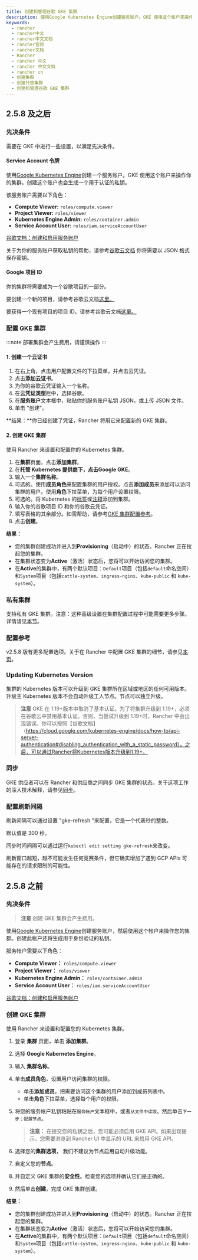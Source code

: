 ```yaml
---
title: 创建和管理谷歌 GKE 集群
description: 使用Google Kubernetes Engine创建服务账户。GKE 使用这个帐户来操作您的集群。创建此帐户还将生成用于身份验证的私钥。
keywords:
  - rancher
  - rancher中文
  - rancher中文文档
  - rancher官网
  - rancher文档
  - Rancher
  - rancher 中文
  - rancher 中文文档
  - rancher cn
  - 创建集群
  - 创建托管集群
  - 创建和管理谷歌 GKE 集群
---
```


## 2.5.8 及之后

### 先决条件

需要在 GKE 中进行一些设置，以满足先决条件。

#### Service Account 令牌

使用[Google Kubernetes Engine](https://console.cloud.google.com/projectselector/iam-admin/serviceaccounts)创建一个服务账户。GKE 使用这个账户来操作你的集群。创建这个账户也会生成一个用于认证的私钥。

该服务账户需要以下角色：

- **Compute Viewer:** `roles/compute.viewer`
- **Project Viewer:** `roles/viewer`
- **Kubernetes Engine Admin:** `roles/container.admin`
- **Service Account User:** `roles/iam.serviceAccountUser`

[谷歌文档：创建和启用服务账户](https://cloud.google.com/compute/docs/access/create-enable-service-accounts-for-instances)

关于为你的服务账户获取私钥的帮助，请参考[谷歌云文档](https://cloud.google.com/iam/docs/creating-managing-service-account-keys#creating_service_account_keys) 你将需要以 JSON 格式保存密钥。

#### Google 项目 ID

你的集群将需要成为一个谷歌项目的一部分。

要创建一个新的项目，请参考谷歌云文档[这里。](https://cloud.google.com/resource-manager/docs/creating-managing-projects#creating_a_project)

要获得一个现有项目的项目 ID，请参考谷歌云文档[这里。](https://cloud.google.com/resource-manager/docs/creating-managing-projects#identifying_projects)

### 配置 GKE 集群

:::note
部署集群会产生费用，请谨慎操作
:::

#### 1. 创建一个云证书

1. 在右上角，点击用户配置文件的下拉菜单，并点击云凭证。
1. 点击**添加云证书**。
1. 为你的谷歌云凭证输入一个名称。
1. 在**云凭证类型**栏中，选择谷歌。
1. 在**服务账户**文本框中，粘贴你的服务账户私钥 JSON，或上传 JSON 文件。
1. 单击 "创建"。

**结果：**你已经创建了凭证，Rancher 将用它来配置新的 GKE 集群。

#### 2. 创建 GKE 集群

使用 Rancher 来设置和配置你的 Kubernetes 集群。

1. 在**集群**页面，点击**添加集群**。
1. 在**托管 Kubernetes 提供商下，**点击**Google GKE**。
1. 输入一个**集群名称**。
1. 可选的。使用**成员角色**来配置集群的用户授权。点击**添加成员**来添加可以访问集群的用户。使用**角色**下拉菜单，为每个用户设置权限。
1. 可选的。将 Kubernetes 的[标签](https://kubernetes.io/docs/concepts/overview/working-with-objects/labels/)或[注释](https://kubernetes.io/docs/concepts/overview/working-with-objects/annotations/)添加到集群。
1. 输入你的谷歌项目 ID 和你的谷歌云凭证。
1. 填写表格的其余部分。如需帮助，请参考[GKE 集群配置参考](/docs/rancher2.5/cluster-provisioning/hosted-kubernetes-clusters/gke/config-reference/_index)。
1. 点击**创建**。

**结果：**

- 您的集群创建成功并进入到**Provisioning**（启动中）的状态。Rancher 正在拉起您的集群。
- 在集群状态变为**Active**（激活）状态后，您将可以开始访问您的集群。
- 在**Active**的集群中，有两个默认项目：`Default`项目（包括`default`命名空间）和`System`项目（包括`cattle-system`、`ingress-nginx`、`kube-public` 和 `kube-system`）。

### 私有集群

支持私有 GKE 集群。注意：这种高级设置在集群配置过程中可能需要更多步骤。详情请见[本节](/docs/rancher2.5/cluster-provisioning/hosted-kubernetes-clusters/gke/private-clusters/_index)。

### 配置参考

v2.5.8 版有更多配置选项。关于在 Rancher 中配置 GKE 集群的细节，请参见[本页](/docs/rancher2.5/cluster-provisioning/hosted-kubernetes-clusters/gke/config-reference/_index)。

### Updating Kubernetes Version

集群的 Kubernetes 版本可以升级到 GKE 集群所在区域或地区的任何可用版本。升级主 Kubernetes 版本不会自动升级工人节点。节点可以独立升级。

> **注意**
> GKE 在 1.19+版本中取消了基本认证。为了将集群升级到 1.19+，必须在谷歌云中禁用基本认证。否则，当尝试升级到 1.19+时，Rancher 中会出现错误。你可以按照【谷歌文档】（https://cloud.google.com/kubernetes-engine/docs/how-to/api-server-authentication#disabling_authentication_with_a_static_password）。之后，可以通过Rancher将Kubernetes版本升级到1.19+。

### 同步

GKE 供应者可以在 Rancher 和供应商之间同步 GKE 集群的状态。关于这项工作的深入技术解释，请参见[同步](/docs/rancher2.5/cluster-provisioning/syncing/_index)。

### 配置刷新间隔

刷新间隔可以通过设置 "gke-refresh "来配置，它是一个代表秒的整数。

默认值是 300 秒。

同步时间间隔可以通过运行`kubectl edit setting gke-refresh`来改变。

刷新窗口越短，越不可能发生任何竞赛条件，但它确实增加了遇到 GCP APIs 可能存在的请求限制的可能性。

## 2.5.8 之前

### 先决条件

> **注意**
> 创建 GKE 集群会产生费用。

使用[Google Kubernetes Engine](https://console.cloud.google.com/projectselector/iam-admin/serviceaccounts)创建服务账户，然后使用这个帐户来操作您的集群。创建此帐户还将生成用于身份验证的私钥。

服务帐户需要以下角色：

- **Compute Viewer：** `roles/compute.viewer`
- **Project Viewer：** `roles/viewer`
- **Kubernetes Engine Admin：** `roles/container.admin`
- **Service Account User：** `roles/iam.serviceAccountUser`

[谷歌文档：创建和启用服务帐户](https://cloud.google.com/compute/docs/access/create-enable-service-accounts-for-instances)

### 创建 GKE 集群

使用 Rancher 来设置和配置您的 Kubernetes 集群。

1. 登录 **集群** 页面，单击 **添加集群**。

2. 选择 **Google Kubernetes Engine**。

3. 输入 **集群名称**。

4. 单击**成员角色**，设置用户访问集群的权限。

   - 单击**添加成员**，把需要访问这个集群的用户添加到成员列表中。
   - 单击**角色**下拉菜单，选择每个用户的权限。

5. 将您的服务帐户私钥粘贴在`服务帐户`文本框中，或者`从文件中读取`。然后单击`下一步：配置节点`。

   > **注意：** 在提交您的私钥之后，您可能必须启用 GKE API。如果出现提示，您需要浏览到 Rancher UI 中显示的 URL 来启用 GKE API。

6. 选择您的**集群选项**， 我们不建议为节点启用自动升级功能。
7. 自定义您的**节点**。
8. 并自定义 GKE 集群的**安全性**。检查您的选项并确认它们是正确的。
9. 然后单击**创建**，完成 GKE 集群创建。

**结果：**

- 您的集群创建成功并进入到**Provisioning**（启动中）的状态。Rancher 正在拉起您的集群。
- 在集群状态变为**Active**（激活）状态后，您将可以开始访问您的集群。
- 在**Active**的集群中，有两个默认项目：`Default`项目（包括`default`命名空间）和`System`项目（包括`cattle-system`、`ingress-nginx`、`kube-public` 和 `kube-system`）。
